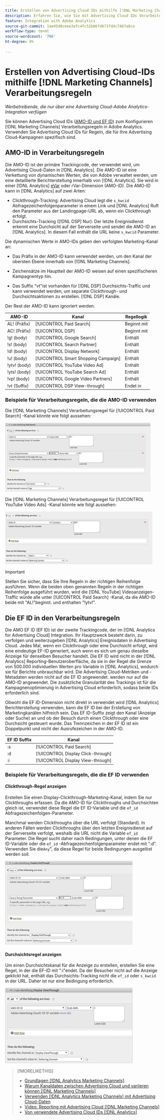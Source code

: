 ```yaml
---
title: Erstellen von Advertising Cloud-IDs mithilfe [!DNL Marketing Channels] Regeln
description: Erfahren Sie, wie Sie mit Advertising Cloud IDs Verarbeitungsregeln für [!DNL Analytics Marketing Channels].
feature: Integration with Adobe Analytics
source-git-commit: 1ae45d0ceee2efc4fc52b86fd6737d4c7467a6ca
workflow-type: tm+mt
source-wordcount: '766'
ht-degree: 0%

---
```


# Erstellen von Advertising Cloud-IDs mithilfe [!DNL Marketing Channels] Verarbeitungsregeln

*Werbetreibende, die nur über eine Advertising Cloud-Adobe Analytics-Integration verfügen*

Sie können Advertising Cloud IDs ([AMO-ID und EF ID](../ids.md)) zum Konfigurieren [!DNL Marketing Channels] Verarbeitungsregeln in Adobe Analytics. Verwenden Sie Advertising Cloud IDs für Regeln, die für Ihre Advertising Cloud-Kampagnen spezifisch sind.

## AMO-ID in Verarbeitungsregeln

Die AMO-ID ist der primäre Trackingcode, der verwendet wird, um Advertising Cloud-Daten in [!DNL Analytics]. Die AMO-ID ist eine Verkettung von dynamischen Werten, die von Adobe verwaltet werden, um eine detaillierte Berichterstellung innerhalb von [!DNL Analytics]. Sie wird in einer [!DNL Analytics] [eVar](https://experienceleague.adobe.com/docs/analytics/components/dimensions/evar.html) oder rVar-Dimension (AMO-ID). Die AMO-ID kann in [!DNL Analytics] auf zwei Arten:

* Clickthrough-Tracking: Advertising Cloud legt die `s_kwcid` Abfragezeichenfolgenparameter in einem Link und [!DNL Analytics] Ruft den Parameter aus der Landingpage-URL ab, wenn ein Clickthrough erfolgt.
* Durchsichts-Tracking ([!DNL DSP] Nur): Der letzte Ereignisdienst erkennt eine Durchsicht auf der Serverseite und sendet die AMO-ID an [!DNL Analytics]. In diesem Fall enthält die URL keine `s_kwcid` Parameter.

Die dynamischen Werte in AMO-IDs geben den verfolgten Marketing-Kanal an:

* Das Präfix in der AMO-ID kann verwendet werden, um den Kanal der obersten Ebene innerhalb von [!DNL Marketing Channels].

* Zeichensätze im Hauptteil der AMO-ID weisen auf einen spezifischeren Kampagnentyp hin.

* Das Suffix &quot;vt&quot;ist vorhanden für [!DNL DSP] Durchsichts-Traffic und kann verwendet werden, um separate Clickthrough- und Durchsichtsaktionen zu erstellen. [!DNL DSP] Kanäle.

Der Rest der AMO-ID kann ignoriert werden.

| AMO-ID | Kanal | Regellogik |
|--------|---------|--------------------|
| AL! (Präfix) | [!UICONTROL Paid Search] | Beginnt mit |
| AC! (Präfix) | [!UICONTROL DSP] | Beginnt mit |
| !g! (body) | [!UICONTROL Google Search] | Enthält |
| !s! (body) | [!UICONTROL Search Partner] | Enthält |
| !d! (body) | [!UICONTROL Display Network] | Enthält |
| !u! (body) | [!UICONTROL Smart Shopping Campaign] | Enthält |
| !ytv! (body) | [!UICONTROL YouTube Video Ad] | Enthält |
| !yts! (body) | [!UICONTROL YouTube Search Ad] | Enthält |
| !vp! (body) | [!UICONTROL Google Video Partners] | Enthält |
| !vt (Suffix) | [!UICONTROL DSP View-through] | Endet in |

### Beispiele für Verarbeitungsregeln, die die AMO-ID verwenden

Die [!DNL Marketing Channels] Verarbeitungsregel für [!UICONTROL Paid Search] -Kanal könnte wie folgt aussehen:

![Beispiel einer [!UICONTROL Paid Search] Regel](/help/integrations/assets/a4adc-mc-rule-paidsearch.png)

Die [!DNL Marketing Channels] Verarbeitungsregel für [!UICONTROL YouTube Video Ads] -Kanal könnte wie folgt aussehen:

![Beispiel einer [!UICONTROL YouTube Video Ads] Regel](/help/integrations/assets/a4adc-mc-rule-youtube-video.png)

>[!IMPORTANT]
>
> Stellen Sie sicher, dass Sie Ihre Regeln in der richtigen Reihenfolge ausführen. Wenn die beiden oben genannten Regeln in der richtigen Reihenfolge ausgeführt wurden, wird die [!DNL YouTube] Videoanzeigen-Traffic würde alle unter [!UICONTROL Paid Search] -Kanal, da die AMO-ID beide mit &quot;AL!&quot;beginnt. und enthalten &quot;!ytv!&quot;.

## Die EF ID in den Verarbeitungsregeln

Die AMO EF ID (EF ID) ist der zweite Trackingcode, der im [!DNL Analytics for Advertising Cloud] Integration. Ihr Hauptzweck besteht darin, zu verfolgen und weiterzugeben [!DNL Analytics] Ereignisdaten in Advertising Cloud. Jedes Mal, wenn ein Clickthrough oder eine Durchsicht erfolgt, wird eine eindeutige EF-ID generiert, auch wenn es sich um genau dieselbe Anzeige für denselben Besucher handelt. Die EF ID wird nicht in der [!DNL Analytics] Reporting-Benutzeroberfläche, da sie in der Regel die Grenze von 500.000 individuellen Werten pro Variable in [!DNL Analytics], wodurch sie für Berichte unbrauchbar wird. Die Advertising Cloud-Metriken und -Metadaten werden nicht auf die EF ID angewendet. werden nur auf die AMO-ID angewendet. Die zusätzliche Granularität des Trackings ist für die Kampagnenoptimierung in Advertising Cloud erforderlich, sodass beide IDs erforderlich sind.

Obwohl die EF ID-Dimension nicht direkt in verwendet wird [!DNL Analytics] Berichterstellung verwenden, kann die EF ID bei der Erstellung von Marketingkanälen hilfreich sein. Das EF ID-Suffix zeigt den Kanal (Anzeige oder Suche) an und ob der Besuch durch einen Clickthrough oder eine Durchsicht gesteuert wurde. Das Trennzeichen in der EF ID ist ein Doppelpunkt und nicht der Ausrufezeichen in der AMO-ID.

| EF ID Suffix | Kanal |
|-------|---------|
| :s | [!UICONTROL Paid Search] |
| :d | [!UICONTROL Display Click-through] |
| :i | [!UICONTROL Display View-through] |

### Beispiele für Verarbeitungsregeln, die die EF ID verwenden

#### Clickthrough-Regel anzeigen

Erstellen Sie einen Display-Clickthrough-Marketing-Kanal, indem Sie nur Clickthroughs erfassen. Da die AMO-ID für Clickthroughs und Durchsichten gleich ist, verwendet diese Regel die EF ID-Variable und die `ef_id` Abfragezeichenfolgen-Parameter.

Manchmal werden Clickthroughs über die URL verfolgt (Standard). In anderen Fällen werden Clickthroughs über den letzten Ereignisdienst auf der Serverseite verfolgt, weshalb die URL nicht die Variable `ef_id` Parameter. Die Regel sucht daher nach Bedingungen, unter denen die EF ID-Variable oder die `ef_id` -Abfragezeichenfolgenparameter endet mit &quot;:d&quot;. Verwenden Sie die`Any`&quot;, da diese Regel für beide Bedingungen ausgelöst werden soll.

![Beispiel einer Display-Clickthrough-Regel](/help/integrations/assets/a4adc-mc-rule-display-ct.png)

#### Durchsichtsregel anzeigen

Um einen Durchsichtskanal für die Anzeige zu erstellen, erstellen Sie eine Regel, in der die EF-ID mit &quot;:i&quot;endet. Da der Besucher nicht auf die Anzeige geklickt hat, enthält das Durchsichts-Tracking nicht die `ef_id` oder `s_kwcid` in der URL. Daher ist nur eine Bedingung erforderlich.

![Beispiel einer Durchsichtsregel für die Anzeige](/help/integrations/assets/a4adc-mc-rule-display-vt.png)

>[!MORELIKETHIS]
>
>* [Grundlagen [!DNL Analytics Marketing Channels]](mc-overview.md)
>* [Warum Kanaldaten zwischen Advertising Cloud und variieren können [!DNL Marketing Channels]](mc-data-variances.md)
>* [Verwenden [!DNL Analytics Marketing Channels] mit Advertising Cloud-Daten](mc-ac-data.md)
>* [Video: Reporting mit Advertising Cloud [!DNL Marketing Channels]](https://experienceleague.adobe.com/docs/advertising-cloud-learn/tutorials/analytics/analytics-reporting-a4adc.html)
>* [Von verwendete Advertising Cloud IDs [!DNL Analytics]](/help/integrations/analytics/ids.md)

